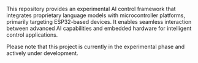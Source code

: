 This repository provides an experimental AI control framework that integrates proprietary language models with microcontroller platforms, primarily targeting ESP32-based devices. It enables seamless interaction between advanced AI capabilities and embedded hardware for intelligent control applications.

Please note that this project is currently in the experimental phase and actively under development.
